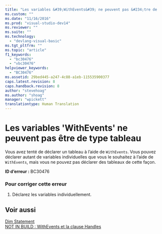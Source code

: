 ```yaml
---
title: "Les variables &#39;WithEvents&#39; ne peuvent pas &#234;tre de type tableau | Microsoft Docs"
ms.custom: ""
ms.date: "11/16/2016"
ms.prod: "visual-studio-dev14"
ms.reviewer: ""
ms.suite: ""
ms.technology: 
  - "devlang-visual-basic"
ms.tgt_pltfrm: ""
ms.topic: "article"
f1_keywords: 
  - "bc30476"
  - "vbc30476"
helpviewer_keywords: 
  - "BC30476"
ms.assetid: 29bed445-a247-4c88-a1eb-115535900377
caps.latest.revision: 8
caps.handback.revision: 8
author: "stevehoag"
ms.author: "shoag"
manager: "wpickett"
translationtype: Human Translation
---
```

# Les variables &#39;WithEvents&#39; ne peuvent pas &#234;tre de type tableau
Vous avez tenté de déclarer un tableau à l’aide de `WithEvents`. Vous pouvez déclarer autant de variables individuelles que vous le souhaitez à l’aide de `WithEvents`, mais vous ne pouvez pas déclarer des tableaux de cette façon.  
  
 **ID d’erreur :** BC30476  
  
### Pour corriger cette erreur  
  
1.  Déclarez les variables individuellement.  
  
## Voir aussi  
 [Dim Statement](../../visual-basic/language-reference/statements/dim-statement.md)   
 [NOT IN BUILD : WithEvents et la clause Handles](http://msdn.microsoft.com/fr-fr/072b9cf6-6298-46f1-849e-4edc1631564c)